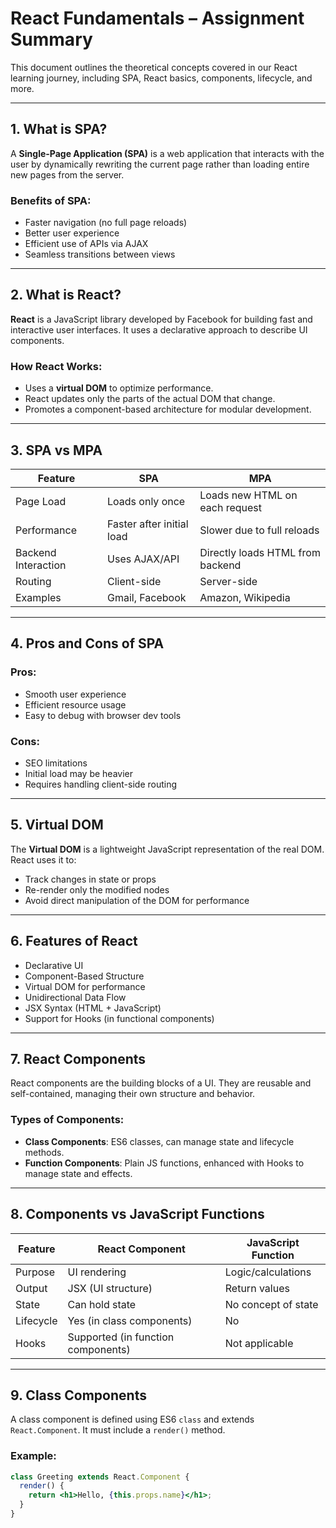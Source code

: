 # React Fundamentals – Assignment Summary

This document outlines the theoretical concepts covered in our React learning journey, including SPA, React basics, components, lifecycle, and more.

---

## 1. What is SPA?

A **Single-Page Application (SPA)** is a web application that interacts with the user by dynamically rewriting the current page rather than loading entire new pages from the server.

### Benefits of SPA:
- Faster navigation (no full page reloads)
- Better user experience
- Efficient use of APIs via AJAX
- Seamless transitions between views

---

## 2. What is React?

**React** is a JavaScript library developed by Facebook for building fast and interactive user interfaces. It uses a declarative approach to describe UI components.

### How React Works:
- Uses a **virtual DOM** to optimize performance.
- React updates only the parts of the actual DOM that change.
- Promotes a component-based architecture for modular development.

---

## 3. SPA vs MPA

| Feature | SPA | MPA |
|--------|-----|-----|
| Page Load | Loads only once | Loads new HTML on each request |
| Performance | Faster after initial load | Slower due to full reloads |
| Backend Interaction | Uses AJAX/API | Directly loads HTML from backend |
| Routing | Client-side | Server-side |
| Examples | Gmail, Facebook | Amazon, Wikipedia |

---

## 4. Pros and Cons of SPA

### Pros:
- Smooth user experience
- Efficient resource usage
- Easy to debug with browser dev tools

### Cons:
- SEO limitations
- Initial load may be heavier
- Requires handling client-side routing

---

## 5. Virtual DOM

The **Virtual DOM** is a lightweight JavaScript representation of the real DOM. React uses it to:
- Track changes in state or props
- Re-render only the modified nodes
- Avoid direct manipulation of the DOM for performance

---

## 6. Features of React

- Declarative UI
- Component-Based Structure
- Virtual DOM for performance
- Unidirectional Data Flow
- JSX Syntax (HTML + JavaScript)
- Support for Hooks (in functional components)

---

## 7. React Components

React components are the building blocks of a UI. They are reusable and self-contained, managing their own structure and behavior.

### Types of Components:
- **Class Components**: ES6 classes, can manage state and lifecycle methods.
- **Function Components**: Plain JS functions, enhanced with Hooks to manage state and effects.

---

## 8. Components vs JavaScript Functions

| Feature | React Component | JavaScript Function |
|---------|------------------|---------------------|
| Purpose | UI rendering | Logic/calculations |
| Output | JSX (UI structure) | Return values |
| State | Can hold state | No concept of state |
| Lifecycle | Yes (in class components) | No |
| Hooks | Supported (in function components) | Not applicable |

---

## 9. Class Components

A class component is defined using ES6 `class` and extends `React.Component`. It must include a `render()` method.

### Example:
```jsx
class Greeting extends React.Component {
  render() {
    return <h1>Hello, {this.props.name}</h1>;
  }
}
